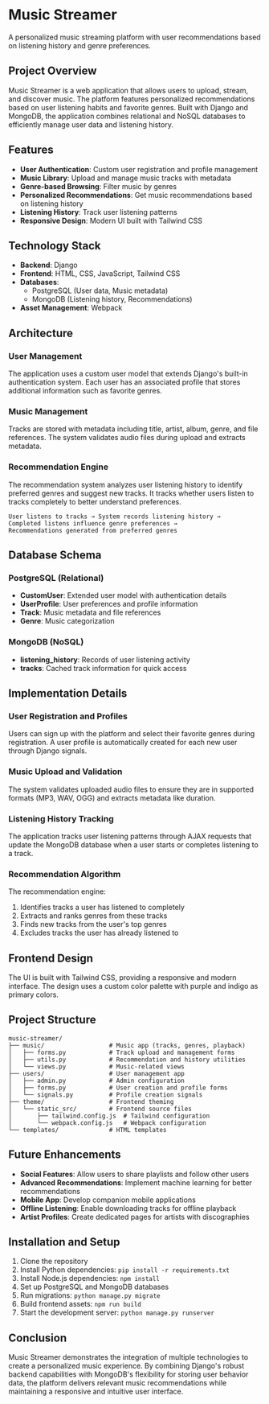 # Music Streamer

A personalized music streaming platform with user recommendations based on listening history and genre preferences.

## Project Overview

Music Streamer is a web application that allows users to upload, stream, and discover music. The platform features personalized recommendations based on user listening habits and favorite genres. Built with Django and MongoDB, the application combines relational and NoSQL databases to efficiently manage user data and listening history.

## Features

- **User Authentication**: Custom user registration and profile management
- **Music Library**: Upload and manage music tracks with metadata
- **Genre-based Browsing**: Filter music by genres
- **Personalized Recommendations**: Get music recommendations based on listening history
- **Listening History**: Track user listening patterns
- **Responsive Design**: Modern UI built with Tailwind CSS

## Technology Stack

- **Backend**: Django
- **Frontend**: HTML, CSS, JavaScript, Tailwind CSS
- **Databases**:
  - PostgreSQL (User data, Music metadata)
  - MongoDB (Listening history, Recommendations)
- **Asset Management**: Webpack

## Architecture

### User Management

The application uses a custom user model that extends Django's built-in authentication system. Each user has an associated profile that stores additional information such as favorite genres.

### Music Management

Tracks are stored with metadata including title, artist, album, genre, and file references. The system validates audio files during upload and extracts metadata.

### Recommendation Engine

The recommendation system analyzes user listening history to identify preferred genres and suggest new tracks. It tracks whether users listen to tracks completely to better understand preferences.

```
User listens to tracks → System records listening history → 
Completed listens influence genre preferences → 
Recommendations generated from preferred genres
```

## Database Schema

### PostgreSQL (Relational)

- **CustomUser**: Extended user model with authentication details
- **UserProfile**: User preferences and profile information
- **Track**: Music metadata and file references
- **Genre**: Music categorization

### MongoDB (NoSQL)

- **listening_history**: Records of user listening activity
- **tracks**: Cached track information for quick access

## Implementation Details

### User Registration and Profiles

Users can sign up with the platform and select their favorite genres during registration. A user profile is automatically created for each new user through Django signals.

### Music Upload and Validation

The system validates uploaded audio files to ensure they are in supported formats (MP3, WAV, OGG) and extracts metadata like duration.

### Listening History Tracking

The application tracks user listening patterns through AJAX requests that update the MongoDB database when a user starts or completes listening to a track.

### Recommendation Algorithm

The recommendation engine:
1. Identifies tracks a user has listened to completely
2. Extracts and ranks genres from these tracks
3. Finds new tracks from the user's top genres
4. Excludes tracks the user has already listened to

## Frontend Design

The UI is built with Tailwind CSS, providing a responsive and modern interface. The design uses a custom color palette with purple and indigo as primary colors.

## Project Structure

```
music-streamer/
├── music/                  # Music app (tracks, genres, playback)
│   ├── forms.py            # Track upload and management forms
│   ├── utils.py            # Recommendation and history utilities
│   └── views.py            # Music-related views
├── users/                  # User management app
│   ├── admin.py            # Admin configuration
│   ├── forms.py            # User creation and profile forms
│   └── signals.py          # Profile creation signals
├── theme/                  # Frontend theming
│   └── static_src/         # Frontend source files
│       ├── tailwind.config.js  # Tailwind configuration
│       └── webpack.config.js   # Webpack configuration
└── templates/              # HTML templates
```

## Future Enhancements

- **Social Features**: Allow users to share playlists and follow other users
- **Advanced Recommendations**: Implement machine learning for better recommendations
- **Mobile App**: Develop companion mobile applications
- **Offline Listening**: Enable downloading tracks for offline playback
- **Artist Profiles**: Create dedicated pages for artists with discographies

## Installation and Setup

1. Clone the repository
2. Install Python dependencies: `pip install -r requirements.txt`
3. Install Node.js dependencies: `npm install`
4. Set up PostgreSQL and MongoDB databases
5. Run migrations: `python manage.py migrate`
6. Build frontend assets: `npm run build`
7. Start the development server: `python manage.py runserver`

## Conclusion

Music Streamer demonstrates the integration of multiple technologies to create a personalized music experience. By combining Django's robust backend capabilities with MongoDB's flexibility for storing user behavior data, the platform delivers relevant music recommendations while maintaining a responsive and intuitive user interface.